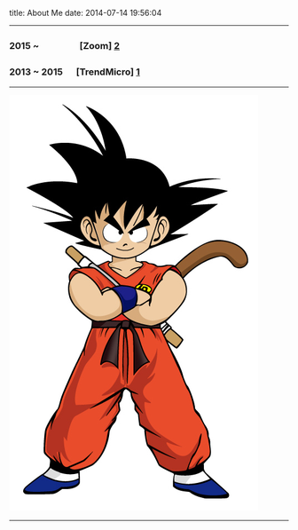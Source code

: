title: About Me
date: 2014-07-14 19:56:04

-----

### 2015 ~ &ensp;&ensp;　　　 [Zoom] [2]
### 2013 ~ 2015 　 [TrendMicro] [1]

-----

![me](/img/goku.jpg)

-----

[1]: http://appletuner.trendmicro.com/
[2]: https://zoom.us
